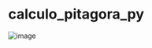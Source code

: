 # calculo_pitagora_py

![image](https://github.com/user-attachments/assets/75437d65-0ce1-4289-bf96-178a50914347)
